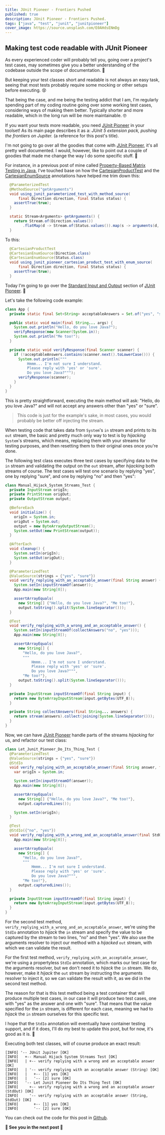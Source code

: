 ```yaml
---
title: JUnit Pioneer - Frontiers Pushed
published: true
description: JUnit Pioneer - Frontiers Pushed.
tags: ["java", "test", "junit", "junitpioneer"]
cover_image: https://source.unsplash.com/E0AHdsENmDg
---
```


## Making test code readable with JUnit Pioneer

As every experienced coder will probably tell you, going over a project's test cases, may sometimes give you a better understanding of the codebase outside the scope of documentation. :monocle_face:

But keeping your test classes short and readable is not always an easy task, seeing that most tests probably require some mocking or other setups before executing. :dizzy_face:

That being the case, and me being the testing addict that I am,
I'm regularly spending part of my coding routine going over some working test cases, considering ways of making them better.
Typically shorter and more readable, which in the long run will be more maintainable. :nerd_face:

If you want your tests more readable, you need [JUnit Pioneer][1] in your toolset!
As its main page describes it as a: *JUnit 5 extension pack, pushing the frontiers on Jupiter.* (a reference for this post's title).

I'm not going to go over all the goodies that come with [JUnit Pioneer][1], it's all pretty well documented.
I would, however, like to point out a couple of goodies that made me change the way I do some specific stuff. :cowboy_hat_face:

For instance, in a previous post of mine called [Property-Based Matrix Testing in Java][2], I've touched base on how the [CartesianProductTest][3] and the [CartesianEnumSource][4] annotations have helped me trim down this:

```java
  @ParameterizedTest
  @MethodSource("getArguments")
  void using_junit_parameterized_test_with_method_source(
      final Direction direction, final Status status) {
    assertTrue(true);
  }

  static Stream<Arguments> getArguments() {
    return Stream.of(Direction.values())
        .flatMap(d -> Stream.of(Status.values()).map(s -> arguments(d, s)));
  }
```

To this:

```java
  @CartesianProductTest
  @CartesianEnumSource(Direction.class)
  @CartesianEnumSource(Status.class)
  void using_junit_pioneer_cartesian_product_test_with_enum_source(
      final Direction direction, final Status status) {
    assertTrue(true);
  }
```

Today I'm going to go over the [Standard Input and Output][5] section of [JUnit Pioneer][1]. :eyes:

Let's take the following code example:

```java
class App {
  private static final Set<String> acceptableAnswers = Set.of("yes", "sure");

  public static void main(final String... args) {
    System.out.println("Hello, do you love Java?");
    verifyResponse(new Scanner(System.in));
    System.out.println("Me too!");
  }

  private static void verifyResponse(final Scanner scanner) {
    if (!acceptableAnswers.contains(scanner.next().toLowerCase())) {
      System.out.println("""
          Hmmm... I'm not sure I understand.
          Please reply with 'yes' or 'sure'.
          Do you love Java?""");
      verifyResponse(scanner);
    }
  }
}
```

This is pretty straightforward, executing the main method will ask: "Hello, do you love Java?" and will not accept any answers other than "yes" or "sure".

> This code is just for the example's sake, in most cases, you would probably be better off injecting the stream.

When testing code that takes data from `System`'s `in` stream and prints to its `out` stream, the basic and pretty much only way to test is by *hijacking* `System`'s streams, which means, replacing them with your streams for testing purposes, and then resetting them to their original ones once you're done.

The following test class executes three test cases by specifying data to the `in` stream and validating the output on the `out` stream, after *hijacking* both streams of course.
The test cases will test one scenario by replying "yes", one by replying "sure", and one by replying "no" and then "yes":

```java
class Manual_Hijack_System_Streams_Test {
  private InputStream origIn;
  private PrintStream origOut;
  private OutputStream output;

  @BeforeEach
  void initialize() {
    origIn = System.in;
    origOut = System.out;
    output = new ByteArrayOutputStream();
    System.setOut(new PrintStream(output));
  }

  @AfterEach
  void cleanup() {
    System.setIn(origIn);
    System.setOut(origOut);
  }

  @ParameterizedTest
  @ValueSource(strings = {"yes", "sure"})
  void verify_replying_with_an_acceptable_answer(final String answer) {
    System.setIn(inputStreamOf(answer));
    App.main(new String[0]);

    assertArrayEquals(
      new String[] {"Hello, do you love Java?", "Me too!"},
      output.toString().split(System.lineSeparator()));
  }

  @Test
  void verify_replying_with_a_wrong_and_an_acceptable_answer() {
    System.setIn(inputStreamOf(collectAnswers("no", "yes")));
    App.main(new String[0]);

    assertArrayEquals(
      new String[] {
        "Hello, do you love Java?",
        """
            Hmmm... I'm not sure I understand.
            Please reply with 'yes' or 'sure'.
            Do you love Java?""",
        "Me too!"},
      output.toString().split(System.lineSeparator()));
  }

  private InputStream inputStreamOf(final String input) {
    return new ByteArrayInputStream(input.getBytes(UTF_8));
  }

  private String collectAnswers(final String... answers) {
    return stream(answers).collect(joining(System.lineSeparator()));
  }
}

```

Now, we can have [JUnit Pioneer][1] handle parts of the streams *hijacking* for us, and refactor our test class:

```java
class Let_Junit_Pioneer_Do_Its_Thing_Test {
  @ParameterizedTest
  @ValueSource(strings = {"yes", "sure"})
  @StdIo
  void verify_replying_with_an_acceptable_answer(final String answer, final StdOut output) {
    var origIn = System.in;

    System.setIn(inputStreamOf(answer));
    App.main(new String[0]);

    assertArrayEquals(
      new String[] {"Hello, do you love Java?", "Me too!"},
      output.capturedLines());

    System.setIn(origIn);
  }

  @Test
  @StdIo({"no", "yes"})
  void verify_replying_with_a_wrong_and_an_acceptable_answer(final StdOut output) {
    App.main(new String[0]);

    assertArrayEquals(
      new String[] {
        "Hello, do you love Java?",
        """
            Hmmm... I'm not sure I understand.
            Please reply with 'yes' or 'sure'.
            Do you love Java?""",
        "Me too!"},
      output.capturedLines());
  }

  private InputStream inputStreamOf(final String input) {
    return new ByteArrayInputStream(input.getBytes(UTF_8));
  }
}
```

For the second test method, `verify_replying_with_a_wrong_and_an_acceptable_answer`, we're using the `StdIo` annotation to *hijack* the `in` stream and specify the value to be captured by the stream to two lines, "no" and then "yes".
We also use the arguments resolver to inject our method with a *hijacked* `out` stream, with which we can validate the result.

For the first test method, `verify_replying_with_an_acceptable_answer`, we're using a propertyless `StdIo` annotation, which marks our test case for the arguments resolver, but we don't need it to *hijack* the `in` stream.
We do, however, make it *hijack* the `out` stream by instructing the arguments resolver to inject it, so we can validate the result with it, as we did in the second test method.

The reason for that is this test method being a test container that will produce multiple test cases, in our case it will produce two test cases, one with "yes" as the answer and one with "sure".
That means that the value specified for the `in` stream, is different for each case, meaning we had to *hijack* the `in` stream ourselves for this specific test.

I hope that the `StdIo` annotation will eventually have container testing support, and if it does, I'll do my best to update this post, but for now, it's good as it is. :star_struck:

Executing both test classes, will of course produce an exact result:

```text
[INFO] '-- JUnit Jupiter [OK]
[INFO]   +-- Manual Hijack System Streams Test [OK]
[INFO]   | +-- verify replying with a wrong and an acceptable answer [OK]
[INFO]   | '-- verify replying with an acceptable answer (String) [OK]
[INFO]   |   +-- [1] yes [OK]
[INFO]   |   '-- [2] sure [OK]
[INFO]   '-- Let Junit Pioneer Do Its Thing Test [OK]
[INFO]     +-- verify replying with a wrong and an acceptable answer (StdOut) [OK]
[INFO]     '-- verify replying with an acceptable answer (String, StdOut) [OK]
[INFO]       +-- [1] yes [OK]
[INFO]       '-- [2] sure [OK]
```

You can check out the code for this post in [Github][0].

**:wave: See you in the next post :wave:**

[0]: https://github.com/TomerFi/junit-pioneer-frontiers-pushed
[1]: https://junit-pioneer.org/
[2]: https://dev.to/tomerfi/property-based-matrix-testing-in-java-47p4
[3]: https://junit-pioneer.org/docs/cartesian-product/
[4]: https://junit-pioneer.org/docs/cartesian-product/#cartesianenumsource
[5]: https://junit-pioneer.org/docs/standard-input-output/
